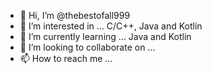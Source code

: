 - 👋 Hi, I’m @thebestofall999
- 👀 I’m interested in ... C/C++, Java and Kotlin
- 🌱 I’m currently learning ... Java and Kotlin
- 💞️ I’m looking to collaborate on ...
- 📫 How to reach me ... 

<!---
thebestofall999/thebestofall999 is a ✨ special ✨ repository because its `README.md` (this file) appears on your GitHub profile.
You can click the Preview link to take a look at your changes.
--->
